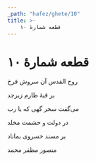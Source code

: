 ```yaml
---
_path: "hafez/ghete/10"
title: >-
    قطعه شمارهٔ ۱۰
---
```

# قطعه شمارهٔ ۱۰

<div class="b" id="bn1"><div class="m1"><p>روح القدس آن سروش فرخ</p></div>
<div class="m2"><p>بر قبهٔ طارم زبرجد</p></div></div>
<div class="b" id="bn2"><div class="m1"><p>می‌گفت سحر گهی که یا رب</p></div>
<div class="m2"><p>در دولت و حشمت مخلد</p></div></div>
<div class="b" id="bn3"><div class="m1"><p>بر مسند خسروی بماناد</p></div>
<div class="m2"><p>منصور مظفر محمد</p></div></div>
